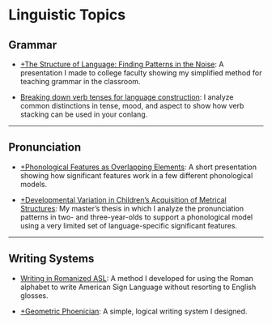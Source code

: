 # Linguistic Topics

<!-- [+The Problem of an International Language](https://www.duolingo.com/comment/3890570) -->

<!--<a href="http://vokation.com/2009/01/my-view-of-language.html" target="_blank">My View of Language</a>-->

<!--<a href="http://vokation.com/2008/05/working-glossary-of-linguistics.html" target="_blank">A Working Glossary of Linguistics</a>-->

<!--<a href="http://vokation.com/2008/11/quotable-bickerton.html" target="_blank">The Quotable Bickerton</a>-->

<!--<a href="http://vokation.com/2009/08/awesome-keyboard-layout.html" target="_blank">Awesome Keyboard Layout</a>-->

<!-- --- -->

## Grammar

- [+The Structure of Language: Finding Patterns in the Noise](https://slideplayer.com/slide/9604402/): A presentation I made to college faculty showing my simplified method for teaching grammar in the classroom.

- [Breaking down verb tenses for language construction](https://cliffjones.substack.com/p/breaking-down-verb-tenses-for-language): I analyze common distinctions in tense, mood, and aspect to show how verb stacking can be used in your conlang.

---

## Pronunciation

- [+Phonological Features as Overlapping Elements](https://www.khanacademy.org/computer-programming/phonological-features-as-overlapping-elements/6163632156573696): A short presentation showing how significant features work in a few different phonological models.

- [+Developmental Variation in Children’s Acquisition of Metrical Structures](https://lscmontgomerycac.com/wp-content/uploads/2012/01/developmentalvariation_cliffjones.pdf): My master’s thesis in which I analyze the pronunciation patterns in two- and three-year-olds to support a phonological model using a very limited set of language-specific significant features.

---

## Writing Systems

- [Writing in Romanized ASL](/rasl): A method I developed for using the Roman alphabet to write American Sign Language without resorting to English glosses.

- [+Geometric Phoenician](https://codepen.io/cliffjones/pen/QWKGgQO): A simple, logical writing system I designed.

<!-- ---

## Learning and Development -->

<!--<a href="http://vokation.com/2008/08/learning-to-communicate-part-1.html" target="_blank">Learning to Communicate</a> (<a href="http://vokation.com/2008/09/learning-to-communicate-part-2.html" target="_blank">Part 2</a>, <a href="http://vokation.com/2008/09/learning-to-communicate-part-3.html" target="_blank">Part 3</a>)-->

<!--<a href="http://vokation.com/2009/01/meis-too-words.html" target="_blank">Mei’s “Too” Words</a>-->

<!--<a href="http://vokation.com/2009/01/meis-early-language.html" target="_blank">Mei’s Early Language</a>-->

